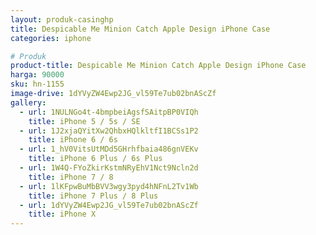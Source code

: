 ```yaml
---
layout: produk-casinghp
title: Despicable Me Minion Catch Apple Design iPhone Case
categories: iphone

# Produk
product-title: Despicable Me Minion Catch Apple Design iPhone Case
harga: 90000
sku: hn-1155
image-drive: 1dYVyZW4Ewp2JG_vl59Te7ub02bnAScZf
gallery:
  - url: 1NULNGo4t-4bmpbeiAgsfSAitpBP0VIQh
    title: iPhone 5 / 5s / SE
  - url: 1J2xjaQYitXw2QhbxHQlkltfI1BCSs1P2
    title: iPhone 6 / 6s
  - url: 1_hV0VitsUtMDd5GHrhfbaia486gnVEKv
    title: iPhone 6 Plus / 6s Plus
  - url: 1W4Q-FYoZkirKstmNRyEhV1Nct9Ncln2d
    title: iPhone 7 / 8
  - url: 1lKFpwBuMbBVV3wgy3pyd4hNFnL2Tv1Wb
    title: iPhone 7 Plus / 8 Plus
  - url: 1dYVyZW4Ewp2JG_vl59Te7ub02bnAScZf
    title: iPhone X
---
```

